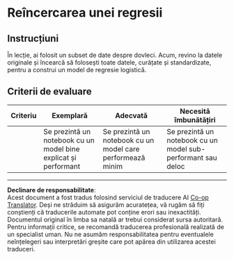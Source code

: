 <!--
CO_OP_TRANSLATOR_METADATA:
{
  "original_hash": "8af40209a41494068c1f42b14c0b450d",
  "translation_date": "2025-09-05T15:19:53+00:00",
  "source_file": "2-Regression/4-Logistic/assignment.md",
  "language_code": "ro"
}
-->
# Reîncercarea unei regresii

## Instrucțiuni

În lecție, ai folosit un subset de date despre dovleci. Acum, revino la datele originale și încearcă să folosești toate datele, curățate și standardizate, pentru a construi un model de regresie logistică.

## Criterii de evaluare

| Criteriu  | Exemplară                                                               | Adecvată                                                     | Necesită îmbunătățiri                                       |
| --------- | ----------------------------------------------------------------------- | ------------------------------------------------------------ | ----------------------------------------------------------- |
|           | Se prezintă un notebook cu un model bine explicat și performant         | Se prezintă un notebook cu un model care performează minim   | Se prezintă un notebook cu un model sub-performant sau deloc|

---

**Declinare de responsabilitate**:  
Acest document a fost tradus folosind serviciul de traducere AI [Co-op Translator](https://github.com/Azure/co-op-translator). Deși ne străduim să asigurăm acuratețea, vă rugăm să fiți conștienți că traducerile automate pot conține erori sau inexactități. Documentul original în limba sa natală ar trebui considerat sursa autoritară. Pentru informații critice, se recomandă traducerea profesională realizată de un specialist uman. Nu ne asumăm responsabilitatea pentru eventualele neînțelegeri sau interpretări greșite care pot apărea din utilizarea acestei traduceri.